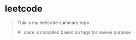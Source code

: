 # leetcode

> This is my leetcode summary repo
>
> All code is compiled based on tags for review purpose

